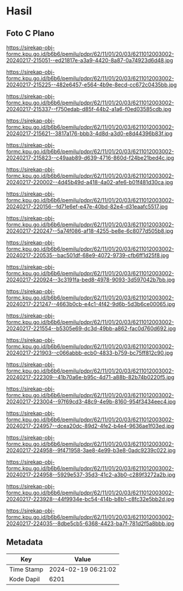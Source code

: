 # Hasil

## Foto C Plano

https://sirekap-obj-formc.kpu.go.id/b6b6/pemilu/pdpr/62/11/01/20/03/6211012003002-20240217-215051--ed21817e-a3a9-4420-8a87-0a74923d6d48.jpg

https://sirekap-obj-formc.kpu.go.id/b6b6/pemilu/pdpr/62/11/01/20/03/6211012003002-20240217-215225--482e6457-e564-4b9e-8ecd-cc672c0435bb.jpg

https://sirekap-obj-formc.kpu.go.id/b6b6/pemilu/pdpr/62/11/01/20/03/6211012003002-20240217-215337--f750edab-d85f-44b2-a1a6-f0ed03585cdb.jpg

https://sirekap-obj-formc.kpu.go.id/b6b6/pemilu/pdpr/62/11/01/20/03/6211012003002-20240217-215621--3817a176-bbb3-4d8d-a3d0-e8d44396b83f.jpg

https://sirekap-obj-formc.kpu.go.id/b6b6/pemilu/pdpr/62/11/01/20/03/6211012003002-20240217-215823--c49aab89-d639-4716-860d-f24be21bed4c.jpg

https://sirekap-obj-formc.kpu.go.id/b6b6/pemilu/pdpr/62/11/01/20/03/6211012003002-20240217-220002--4d45b49d-a418-4a02-afe6-b01f481d30ca.jpg

https://sirekap-obj-formc.kpu.go.id/b6b6/pemilu/pdpr/62/11/01/20/03/6211012003002-20240217-220156--fd71e6ef-e47e-40bd-82e4-d31eaafc5517.jpg

https://sirekap-obj-formc.kpu.go.id/b6b6/pemilu/pdpr/62/11/01/20/03/6211012003002-20240217-220247--5a74f086-af18-4255-be8e-6c8077d505b8.jpg

https://sirekap-obj-formc.kpu.go.id/b6b6/pemilu/pdpr/62/11/01/20/03/6211012003002-20240217-220535--bac501df-68e9-4072-9739-cfb6ff1d25f8.jpg

https://sirekap-obj-formc.kpu.go.id/b6b6/pemilu/pdpr/62/11/01/20/03/6211012003002-20240217-220924--3c3191fa-bed8-4978-9093-3d597042b7bb.jpg

https://sirekap-obj-formc.kpu.go.id/b6b6/pemilu/pdpr/62/11/01/20/03/6211012003002-20240217-221247--4663b0cb-e4c1-4f42-9d6b-5d3b6ce00065.jpg

https://sirekap-obj-formc.kpu.go.id/b6b6/pemilu/pdpr/62/11/01/20/03/6211012003002-20240217-221554--b5305e69-dc3d-49bb-a862-fac0d760d692.jpg

https://sirekap-obj-formc.kpu.go.id/b6b6/pemilu/pdpr/62/11/01/20/03/6211012003002-20240217-221903--c066abbb-ecb0-4833-b759-bc75ff812c90.jpg

https://sirekap-obj-formc.kpu.go.id/b6b6/pemilu/pdpr/62/11/01/20/03/6211012003002-20240217-222309--41b70a6e-b95c-4d71-a88b-82b74b0220f5.jpg

https://sirekap-obj-formc.kpu.go.id/b6b6/pemilu/pdpr/62/11/01/20/03/6211012003002-20240217-223004--97f69cd3-48c9-4e9b-8160-954f3434eec4.jpg

https://sirekap-obj-formc.kpu.go.id/b6b6/pemilu/pdpr/62/11/01/20/03/6211012003002-20240217-224957--dcea20dc-89d2-4fe2-b4e4-9636ae1f03ed.jpg

https://sirekap-obj-formc.kpu.go.id/b6b6/pemilu/pdpr/62/11/01/20/03/6211012003002-20240217-224958--9f471958-3ae8-4e99-b3e8-0adc9239c022.jpg

https://sirekap-obj-formc.kpu.go.id/b6b6/pemilu/pdpr/62/11/01/20/03/6211012003002-20240217-224958--5929e537-35d3-41c2-a3b0-c289f3272a2b.jpg

https://sirekap-obj-formc.kpu.go.id/b6b6/pemilu/pdpr/62/11/01/20/03/6211012003002-20240217-223928--44f9934e-bc54-414b-b8b1-c8fc32e5bb2d.jpg

https://sirekap-obj-formc.kpu.go.id/b6b6/pemilu/pdpr/62/11/01/20/03/6211012003002-20240217-224035--8dbe5cb5-6368-4423-ba7f-781d2f5a8bbb.jpg


## Metadata

| Key        | Value               |
| ---------- | ------------------- |
| Time Stamp | 2024-02-19 06:21:02 |
| Kode Dapil | 6201                |



